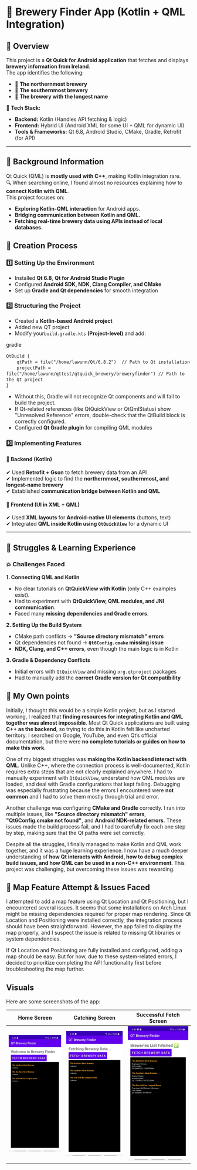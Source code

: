 # 📌 Brewery Finder App (Kotlin + QML Integration)

## 📖 Overview
This project is a **Qt Quick for Android application** that fetches and displays **brewery information from Ireland**.  
The app identifies the following:
- 📍 **The northernmost brewery**
- 📍 **The southernmost brewery**
- 📍 **The brewery with the longest name**

🚀 **Tech Stack:**
- **Backend:** Kotlin (Handles API fetching & logic)
- **Frontend:** Hybrid UI (Android XML for some UI + QML for dynamic UI)
- **Tools & Frameworks:** Qt 6.8, Android Studio, CMake, Gradle, Retrofit (for API)

---

## 📌 Background Information
Qt Quick (QML) is **mostly used with C++**, making Kotlin integration rare.  
🔍 When searching online, I found almost no resources explaining how to **connect Kotlin with QML**.  
This project focuses on:
- **Exploring Kotlin-QML interaction** for Android apps.
- **Bridging communication between Kotlin and QML.**
- **Fetching real-time brewery data using APIs instead of local databases.**

## 📌 Creation Process

### **1️⃣ Setting Up the Environment**
- Installed **Qt 6.8**, **Qt for Android Studio Plugin**  
- Configured **Android SDK, NDK, Clang Compiler, and CMake**  
- Set up **Gradle and Qt dependencies** for smooth integration

### **2️⃣ Structuring the Project**
- Created a **Kotlin-based Android project**  
- Added new QT project  
- Modify your`build.gradle.kts` **(Project-level)** and add:

gradle
```
QtBuild {
    qtPath = file("/home/lawunn/Qt/6.8.2")  // Path to Qt installation
    projectPath = file("/home/lawunn/qttest/qtquick_brewery/breweryfinder") // Path to the Qt project
} 
```
- Without this, Gradle will not recognize Qt components and will fail to build the project.
- If Qt-related references (like QtQuickView or QtQmlStatus) show "Unresolved Reference" errors, double-check that the QtBuild block is correctly configured.
- Configured **Qt Gradle plugin** for compiling QML modules

### **3️⃣ Implementing Features**
#### **🔹 Backend (Kotlin)**
✔ Used **Retrofit + Gson** to fetch brewery data from an API  
✔ Implemented logic to find the **northernmost, southernmost, and longest-name brewery**  
✔ Established **communication bridge between Kotlin and QML**

#### **🔹 Frontend (UI in XML + QML)**
✔ Used **XML layouts** for **Android-native UI elements** (buttons, text)  
✔ Integrated **QML inside Kotlin using `QtQuickView`** for a dynamic UI

---

## 📌 **Struggles & Learning Experience**

### **💥 Challenges Faced**
**1. Connecting QML and Kotlin**
- No clear tutorials on **QtQuickView with Kotlin** (only C++ examples exist).
- Had to experiment with **QtQuickView, QML modules, and JNI communication**.
- Faced many **missing dependencies and Gradle errors**.

**2. Setting Up the Build System**
- CMake path conflicts → **"Source directory mismatch" errors**
- Qt dependencies not found → **`Qt6Config.cmake` missing issue**
- **NDK, Clang, and C++ errors**, even though the main logic is in Kotlin

**3. Gradle & Dependency Conflicts**
- Initial errors with `QtQuickView` and missing `org.qtproject` packages
- Had to manually add the **correct Gradle version for Qt compatibility**  

## 📌 My Own points

Initially, I thought this would be a simple Kotlin project, but as I started working, I realized that **finding resources for integrating Kotlin and QML together was almost impossible**. Most Qt Quick applications are built using **C++ as the backend**, so trying to do this in Kotlin felt like uncharted territory. I searched on Google, YouTube, and even Qt’s official documentation, but there were **no complete tutorials or guides on how to make this work**.

One of my biggest struggles was **making the Kotlin backend interact with QML**. Unlike C++, where the connection process is well-documented, Kotlin requires extra steps that are not clearly explained anywhere. I had to manually experiment with `QtQuickView`, understand how QML modules are loaded, and deal with Gradle configurations that kept failing. Debugging was especially frustrating because the errors I encountered were **not common** and I had to solve them mostly through trial and error.

Another challenge was configuring **CMake and Gradle** correctly. I ran into multiple issues, like **"Source directory mismatch" errors**, **"Qt6Config.cmake not found"**, and **Android NDK-related errors**. These issues made the build process fail, and I had to carefully fix each one step by step, making sure that the Qt paths were set correctly.

Despite all the struggles, I finally managed to make Kotlin and QML work together, and it was a huge learning experience. I now have a much deeper understanding of **how Qt interacts with Android, how to debug complex build issues, and how QML can be used in a non-C++ environment**. This project was challenging, but overcoming these issues was rewarding.

## 📌 Map Feature Attempt & Issues Faced

I attempted to add a map feature using Qt Location and Qt Positioning, but I encountered several issues. It seems that some installations on Arch Linux might be missing dependencies required for proper map rendering. Since Qt Location and Positioning were installed correctly, the integration process should have been straightforward. However, the app failed to display the map properly, and I suspect the issue is related to missing Qt libraries or system dependencies.

If Qt Location and Positioning are fully installed and configured, adding a map should be easy. But for now, due to these system-related errors, I decided to prioritize completing the API functionality first before troubleshooting the map further.

## Visuals
Here are some screenshots of the app:

| Home Screen                        | Catching Screen                            | Successful Fetch Screen                  |
|------------------------------------|--------------------------------------------|------------------------------------------|
| ![Login Screen](./images/picture1.jpeg) | ![Sleep Tracker](./images/Picture2.jpeg) | ![Home Screen](./images/picture3.jpeg) |
